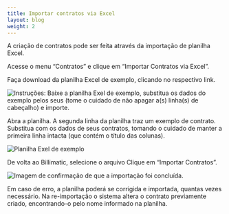```yaml
---
title: Importar contratos via Excel
layout: blog
weight: 2
---
```

A criação de contratos pode ser feita através da importação de planilha Excel.

Acesse o menu “Contratos” e clique em “Importar Contratos via Excel”.

Faça download da planilha Excel de exemplo, clicando no respectivo link.

![Instruções: Baixe a planilha Exel de exemplo, substitua os dados do exemplo pelos seus (tome o cuidado de não apagar a(s) linha(s) de cabeçalho) e importe.](/images/uploads/importar-contratos-via-excel-1.png "Importar contratos via Excel - 1")

Abra a planilha. A segunda linha da planilha traz um exemplo de contrato. Substitua com os dados de seus contratos, tomando o cuidado de manter a primeira linha intacta (que contém o título das colunas).

![Planilha Exel de exemplo](/images/uploads/importar-contratos-via-excel-2.png "Importar contratos via Excel - 2")

De volta ao Billimatic, selecione o arquivo Clique em “Importar Contratos”.

![Imagem de confirmação de que a importação foi concluída.](/images/uploads/importar-contratos-via-excel-3.png "Importar contratos via Excel - 3")

Em caso de erro, a planilha poderá se corrigida e importada, quantas vezes necessário. Na re-importação o sistema altera o contrato previamente criado, encontrando-o pelo nome informado na planilha.